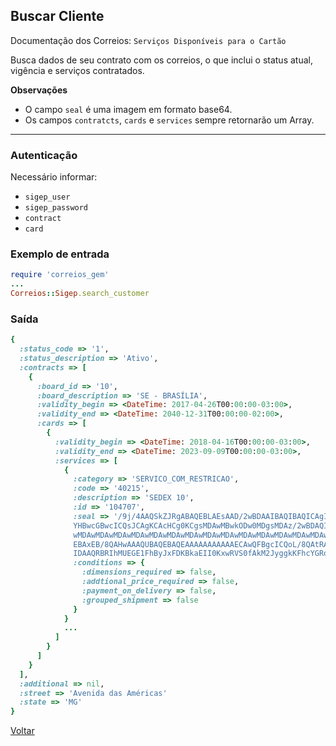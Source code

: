 ## Buscar Cliente

Documentação dos Correios: `Serviços Disponíveis para o Cartão`

Busca dados de seu contrato com os correios, o que inclui o status atual, vigência e serviços contratados.

__Observações__
* O campo `seal` é uma imagem em formato base64.
* Os campos `contratcts`, `cards` e `services` sempre retornarão um Array.

____

### Autenticação
Necessário informar:
* `sigep_user`
* `sigep_password`
* `contract`
* `card`

### Exemplo de entrada

```ruby
require 'correios_gem'
...
Correios::Sigep.search_customer
```

### Saída

```ruby
{
  :status_code => '1',
  :status_description => 'Ativo',
  :contracts => [
    {
      :board_id => '10',
      :board_description => 'SE - BRASÍLIA',
      :validity_begin => <DateTime: 2017-04-26T00:00:00-03:00>,
      :validity_end => <DateTime: 2040-12-31T00:00:00-02:00>,
      :cards => [
        {
          :validity_begin => <DateTime: 2018-04-16T00:00:00-03:00>,
          :validity_end => <DateTime: 2023-09-09T00:00:00-03:00>,
          :services => [
            {
              :category => 'SERVICO_COM_RESTRICAO',
              :code => '40215',
              :description => 'SEDEX 10',
              :id => '104707',
              :seal => '/9j/4AAQSkZJRgABAQEBLAEsAAD/2wBDAAIBAQIBAQICAgICAgICAwUDAwMDAwYEBAMFBw
              YHBwcGBwcICQsJCAgKCAcHCg0KCgsMDAwMBwkODw0MDgsMDAz/2wBDAQICAgMDAwYDAwYMCAcIDAwMDA
              wMDAwMDAwMDAwMDAwMDAwMDAwMDAwMDAwMDAwMDAwMDAwMDAwMDAwMDAwMDAz/wAARCADRAVsDASIAAh
              EBAxEB/8QAHwAAAQUBAQEBAQEAAAAAAAAAAAECAwQFBgcICQoL/8QAtRAAAgEDAwIEAwUFBAQAAAF9AQ
              IDAAQRBRIhMUEGE1FhByJxFDKBkaEII0KxwRVS0fAkM2JyggkKFhcYGRolJicoKSo0NTY3ODk6Q0...'
              :conditions => {
                :dimensions_required => false,
                :addtional_price_required => false,
                :payment_on_delivery => false,
                :grouped_shipment => false
              }
            }
            ...
          ]
        }
      ]
    }
  ],
  :additional => nil,
  :street => 'Avenida das Américas'
  :state => 'MG'
}
```

[Voltar](../../README.md#Utilização)
